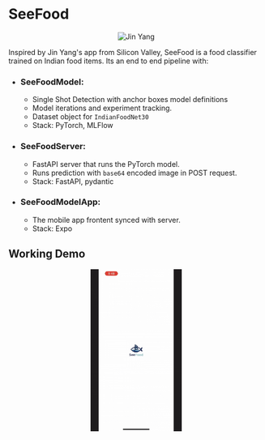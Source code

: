 # SeeFood 

<p align = "center">
<img src="https://media2.giphy.com/media/v1.Y2lkPTc5MGI3NjExanhvMmV5bmc5anJtd3djMWVteXh6am0wczZmYWcxaXVtcTV2NjJ5OCZlcD12MV9pbnRlcm5hbF9naWZfYnlfaWQmY3Q9Zw/l0Iy9iqThC2ueLTkA/giphy.gif" alt="Jin Yang" width="300"/>
</p>

Inspired by Jin Yang's app from Silicon Valley, SeeFood is a food classifier trained on Indian food items. 
Its an end to end pipeline with:

- ### SeeFoodModel: 
    - Single Shot Detection with anchor boxes model definitions
    - Model iterations and experiment tracking. 
    - Dataset object for `IndianFoodNet30`
    - Stack: PyTorch, MLFlow

- ### SeeFoodServer: 
    - FastAPI server that runs the PyTorch model.
    - Runs prediction with `base64` encoded image in POST request.
    - Stack: FastAPI, pydantic

- ### SeeFoodModelApp:
    - The mobile app frontent synced with server.
    - Stack: Expo 

## Working Demo
<p align = "center">
<img src="assets/seefood.gif" alt="App Demo" width="180" height = "320" />
</p>
